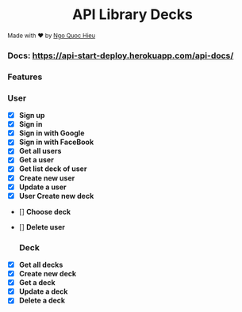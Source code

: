 <h1 align="center">API Library Decks</h1>
<sub>Made with ❤️ by <a href="https://www.facebook.com/qhieuit">Ngo Quoc Hieu</a></sub>

### Docs: https://api-start-deploy.herokuapp.com/api-docs/
### Features
   ### User
- [x] **Sign up**
- [x] **Sign in**
- [x] **Sign in with Google**
- [x] **Sign in with FaceBook**
- [x] **Get all users**
- [x] **Get a user**
- [x] **Get list deck of user**
- [x] **Create new user**
- [x] **Update a user**
- [x] **User Create new deck**
- [] **Choose deck**
- [] **Delete user**

    ### Deck
- [x] **Get all decks**
- [x] **Create new deck**
- [x] **Get a deck**
- [x] **Update a deck**
- [x] **Delete a deck**

